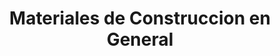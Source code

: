 ---
title: "Materiales de Construccion en General"
url: /san-cristobal/materiales-de-construccion-en-general/
shop: Eisenwaren
---
